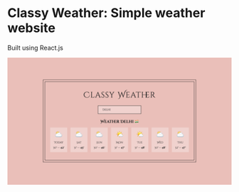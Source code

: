 
# Classy Weather: Simple weather website




Built using React.js




![Logo](https://github.com/Sumitsh28/Classy-Weather/blob/main/file.png?raw=true)




